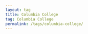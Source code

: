 ```yaml
---
layout: tag
title: Columbia College
tag: Columbia College
permalink: /tags/columbia-college/
---
```

